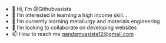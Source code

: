 - 👋 Hi, I’m @Githubvasista
- 👀 I’m interested in learning a high income skill...
- 🌱 I’m currently learning metallurgy and materials engineering 
- 💞️ I’m looking to collaborate on developing websites 
- 📫 How to reach me gandamvasista12@gmail.com

<!---
Githubvasista/Githubvasista is a ✨ special ✨ repository because its `README.md` (this file) appears on your GitHub profile.
You can click the Preview link to take a look at your changes.
--->

